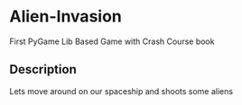 # Alien-Invasion
First PyGame Lib Based Game with Crash Course book
## Description
Lets move around on our spaceship and shoots some aliens
